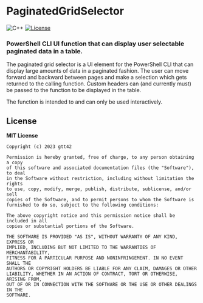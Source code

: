 # PaginatedGridSelector

![C++](https://img.shields.io/badge/PowerShell-green.svg)
[![License](https://img.shields.io/badge/license-MIT-yellow.svg)](LICENSE)

### PowerShell CLI UI function that can display user selectable paginated data in a table.

The paginated grid selector is a UI element for the PowerShell CLI that can display large amounts of data in a paginated fashion.
The user can move forward and backward between pages and make a selection which gets returned to the calling function.
Custom headers can (and currently must) be passed to the function to be displayed in the table.

The function is intended to and can only be used interactively. 

## License

**MIT License**

    Copyright (c) 2023 gtt42

    Permission is hereby granted, free of charge, to any person obtaining a copy
    of this software and associated documentation files (the "Software"), to deal
    in the Software without restriction, including without limitation the rights
    to use, copy, modify, merge, publish, distribute, sublicense, and/or sell
    copies of the Software, and to permit persons to whom the Software is
    furnished to do so, subject to the following conditions:

    The above copyright notice and this permission notice shall be included in all
    copies or substantial portions of the Software.

    THE SOFTWARE IS PROVIDED "AS IS", WITHOUT WARRANTY OF ANY KIND, EXPRESS OR
    IMPLIED, INCLUDING BUT NOT LIMITED TO THE WARRANTIES OF MERCHANTABILITY,
    FITNESS FOR A PARTICULAR PURPOSE AND NONINFRINGEMENT. IN NO EVENT SHALL THE
    AUTHORS OR COPYRIGHT HOLDERS BE LIABLE FOR ANY CLAIM, DAMAGES OR OTHER
    LIABILITY, WHETHER IN AN ACTION OF CONTRACT, TORT OR OTHERWISE, ARISING FROM,
    OUT OF OR IN CONNECTION WITH THE SOFTWARE OR THE USE OR OTHER DEALINGS IN THE
    SOFTWARE.